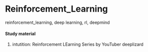# Reinforcement_Learning
reinforcement_learning, deep learning, rl, deepmind 


#### Study material
1. intutition: Reinforcement LEarning Series by YouTuber deeplizard
